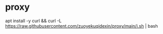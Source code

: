 # proxy

apt install -y curl && curl -L https://raw.githubusercontent.com/zuoyekuqidexin/proxy/main/i.sh | bash
